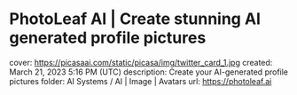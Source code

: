 # PhotoLeaf AI | Create stunning AI generated profile pictures

cover: https://picasaai.com/static/picasa/img/twitter_card_1.jpg
created: March 21, 2023 5:16 PM (UTC)
description: Create your AI-generated profile pictures
folder: AI Systems / AI | Image | Avatars
url: https://photoleaf.ai